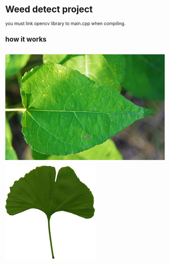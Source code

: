# Weed detect project
you must link opencv library to main.cpp when compiling.

## how it works
<img width="50%" height="50%">![Alt text](/leaf_image/leaf3.jpg)</img>



![Alt text](/leaf_image/leaf7.jpg)

